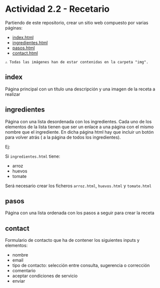# Actividad 2.2 - Recetario

Partiendo de este repositorio, crear un sitio web compuesto por varias páginas:

- [index.html](#index)
- [ingredientes.html](#ingredientes)
- [pasos.html](#pasos)
- [contact.html](#contact)

`⚠️ Todas las imágenes han de estar contenidas en la carpeta "img".`

## index

Página principal con un título una descripción y una imagen de la receta a realizar

## ingredientes

Página con una lista desordenada con los ingredientes. Cada uno de los elementos de la lista tienen que ser un enlace a una página con el mismo nombre que el ingrediente. En dicha página html hay que incluir un botón para volver atrás ( a la página de todos los ingredientes).

Ej:

Si `ingredientes.html` tiene:

- arroz
- huevos
- tomate

Será necesario crear los ficheros `arroz.html`, `huevos.html` y `tomate.html`

## pasos

Página con una lista ordenada con los pasos a seguir para crear la receta

## contact

Formulario de contacto que ha de contener los siguientes inputs y elementos:

- nombre
- email
- tipo de contacto: selección entre consulta, sugerencia o corrección
- comentario
- aceptar condiciones de servicio
- enviar
